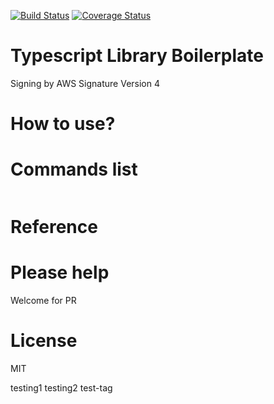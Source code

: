 [![Build Status](https://travis-ci.org/goldenbearkin/sig-v4.svg?branch=master)](https://travis-ci.org/goldenbearkin/sig-v4)
[![Coverage Status](https://coveralls.io/repos/github/goldenbearkin/sig-v4/badge.svg?branch=master)](https://coveralls.io/github/goldenbearkin/sig-v4?branch=master)

# Typescript Library Boilerplate

Signing by AWS Signature Version 4

# How to use?

# Commands list
````
````

# Reference

# Please help

Welcome for PR

# License

MIT

testing1
testing2
test-tag